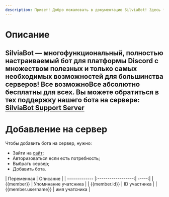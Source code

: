 ```yaml
---
description: Привет! Добрo пожaловать в документацию SilviaBot! Здесь ты найдешь много полезной информации о нашем проекте, ответы на часто задаваемые вопросы и многое другое. Воспользуйся главным меню и поиском!
---
```


# Описание

SilviaBot — многофункциональный, полностью настраиваемый бот для платформы Discord с множеством полезных и только самых необходимых возможностей для большинства серверов! Все возможноВсе абсолютно бесплатны для всех. Вы можете обратиться в тех поддержку нашего бота на сервере:  [SilviaBot Support Server](https://discord.silviabot.xyz/)
---

# Добавление на сервер
Чтобы добавить бота на сервер, нужно:

- Зайти на [сайт](https://discord.com/api/oauth2/authorize?client_id=857024383985254441&permissions=8&redirect_uri=https%3A%2F%2Fsilviabot.xyz&response_type=code&scope=bot%20identify%20applications.commands);
- Авторизоваться если есть потребность;
- Выбрать сервер;
- Добавить бота.

| Переменная       | Описание                |
| ------------- |:------------------:| -----:|
| {{member}}    | Упоминание учатсника    |
| {{member.id}}    | ID участника |
| {{member.username}}  | имя учатсника    |